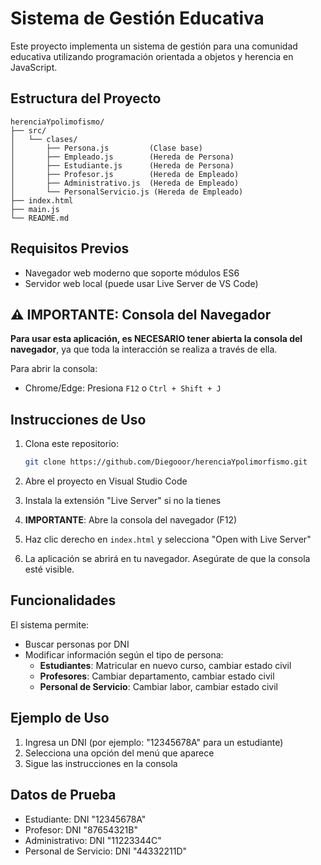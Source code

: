 # Sistema de Gestión Educativa

Este proyecto implementa un sistema de gestión para una comunidad educativa utilizando programación orientada a objetos y herencia en JavaScript.

## Estructura del Proyecto

```
herenciaYpolimofismo/
├── src/
│   └── clases/
│       ├── Persona.js         (Clase base)
│       ├── Empleado.js        (Hereda de Persona)
│       ├── Estudiante.js      (Hereda de Persona)
│       ├── Profesor.js        (Hereda de Empleado)
│       ├── Administrativo.js  (Hereda de Empleado)
│       └── PersonalServicio.js (Hereda de Empleado)
├── index.html
├── main.js
└── README.md
```

## Requisitos Previos

- Navegador web moderno que soporte módulos ES6
- Servidor web local (puede usar Live Server de VS Code)

## ⚠️ IMPORTANTE: Consola del Navegador

**Para usar esta aplicación, es NECESARIO tener abierta la consola del navegador**, ya que toda la interacción se realiza a través de ella.

Para abrir la consola:
- Chrome/Edge: Presiona `F12` o `Ctrl + Shift + J`

## Instrucciones de Uso

1. Clona este repositorio:
   ```bash
   git clone https://github.com/Diegooor/herenciaYpolimorfismo.git
   ```

2. Abre el proyecto en Visual Studio Code

3. Instala la extensión "Live Server" si no la tienes

4. **IMPORTANTE**: Abre la consola del navegador (F12)

5. Haz clic derecho en `index.html` y selecciona "Open with Live Server"

6. La aplicación se abrirá en tu navegador. Asegúrate de que la consola esté visible.

## Funcionalidades

El sistema permite:
- Buscar personas por DNI
- Modificar información según el tipo de persona:
  - **Estudiantes**: Matricular en nuevo curso, cambiar estado civil
  - **Profesores**: Cambiar departamento, cambiar estado civil
  - **Personal de Servicio**: Cambiar labor, cambiar estado civil

## Ejemplo de Uso

1. Ingresa un DNI (por ejemplo: "12345678A" para un estudiante)
2. Selecciona una opción del menú que aparece
3. Sigue las instrucciones en la consola

## Datos de Prueba

- Estudiante: DNI "12345678A"
- Profesor: DNI "87654321B"
- Administrativo: DNI "11223344C"
- Personal de Servicio: DNI "44332211D"
